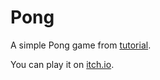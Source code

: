 # Pong

A simple Pong game from [tutorial](https://youtu.be/AcpaYq0ihaM).

You can play it on [itch.io](https://mbattaloglu.itch.io/pong).

